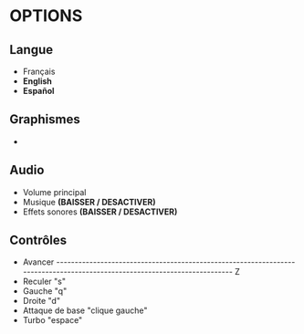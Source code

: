 # OPTIONS

## Langue

- Français
- <b>English</b>
- <b>Español</b>
## Graphismes

- 
## Audio

- Volume principal
- Musique <b>(BAISSER / DESACTIVER)</b> 
- Effets sonores <b>(BAISSER / DESACTIVER)</b>
## Contrôles

- Avancer -------------------------------------------------------------------------------------------------------------------------- Z
- Reculer "s"
- Gauche "q"
- Droite "d"
- Attaque de base "clique gauche"
- Turbo "espace"

